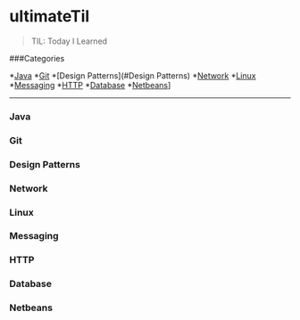 # ultimateTil

> TIL: Today I Learned

###Categories

*[Java](#Java)
*[Git](#Git)
*[Design Patterns](#Design Patterns)
*[Network](#Network)
*[Linux](#Linux)
*[Messaging](#Messaging)
*[HTTP](#HTTP)
*[Database](#Database)
*[Netbeans](#Netbeans)]

---

### Java
### Git
### Design Patterns
### Network
### Linux
### Messaging
### HTTP
### Database
### Netbeans
